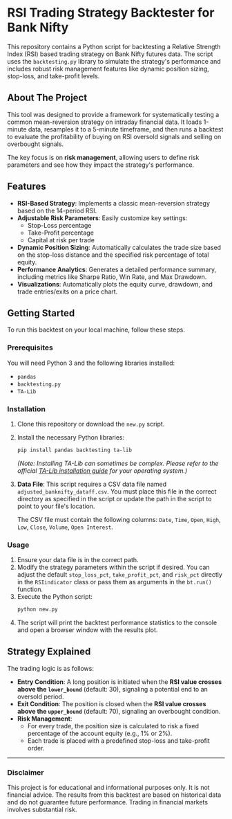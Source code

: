 # RSI Trading Strategy Backtester for Bank Nifty

This repository contains a Python script for backtesting a Relative Strength Index (RSI) based trading strategy on Bank Nifty futures data. The script uses the `backtesting.py` library to simulate the strategy's performance and includes robust risk management features like dynamic position sizing, stop-loss, and take-profit levels.

## About The Project

This tool was designed to provide a framework for systematically testing a common mean-reversion strategy on intraday financial data. It loads 1-minute data, resamples it to a 5-minute timeframe, and then runs a backtest to evaluate the profitability of buying on RSI oversold signals and selling on overbought signals.

The key focus is on **risk management**, allowing users to define risk parameters and see how they impact the strategy's performance.

## Features

  - **RSI-Based Strategy**: Implements a classic mean-reversion strategy based on the 14-period RSI.
  - **Adjustable Risk Parameters**: Easily customize key settings:
      - Stop-Loss percentage
      - Take-Profit percentage
      - Capital at risk per trade
  - **Dynamic Position Sizing**: Automatically calculates the trade size based on the stop-loss distance and the specified risk percentage of total equity.
  - **Performance Analytics**: Generates a detailed performance summary, including metrics like Sharpe Ratio, Win Rate, and Max Drawdown.
  - **Visualizations**: Automatically plots the equity curve, drawdown, and trade entries/exits on a price chart.

## Getting Started

To run this backtest on your local machine, follow these steps.

### Prerequisites

You will need Python 3 and the following libraries installed:

  - `pandas`
  - `backtesting.py`
  - `TA-Lib`

### Installation

1.  Clone this repository or download the `new.py` script.

2.  Install the necessary Python libraries:

    ```bash
    pip install pandas backtesting ta-lib
    ```

    *(Note: Installing TA-Lib can sometimes be complex. Please refer to the official [TA-Lib installation guide](https://www.google.com/search?q=https://mrjbq7.github.io/ta-lib/install.html) for your operating system.)*

3.  **Data File**: This script requires a CSV data file named `adjusted_banknifty_dataff.csv`. You must place this file in the correct directory as specified in the script or update the path in the script to point to your file's location.

    The CSV file must contain the following columns: `Date`, `Time`, `Open`, `High`, `Low`, `Close`, `Volume`, `Open Interest`.

### Usage

1.  Ensure your data file is in the correct path.
2.  Modify the strategy parameters within the script if desired. You can adjust the default `stop_loss_pct`, `take_profit_pct`, and `risk_pct` directly in the `RSIindicator` class or pass them as arguments in the `bt.run()` function.
3.  Execute the Python script:
    ```bash
    python new.py
    ```
4.  The script will print the backtest performance statistics to the console and open a browser window with the results plot.

## Strategy Explained

The trading logic is as follows:

  - **Entry Condition**: A long position is initiated when the **RSI value crosses above the `lower_bound`** (default: 30), signaling a potential end to an oversold period.
  - **Exit Condition**: The position is closed when the **RSI value crosses above the `upper_bound`** (default: 70), signaling an overbought condition.
  - **Risk Management**:
      - For every trade, the position size is calculated to risk a fixed percentage of the account equity (e.g., 1% or 2%).
      - Each trade is placed with a predefined stop-loss and take-profit order.

-----

### **Disclaimer**

This project is for educational and informational purposes only. It is not financial advice. The results from this backtest are based on historical data and do not guarantee future performance. Trading in financial markets involves substantial risk.

